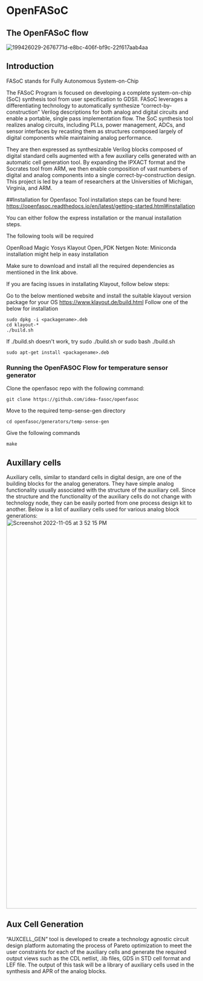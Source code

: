 # OpenFASoC
## The OpenFASoC flow
![199426029-2676771d-e8bc-406f-bf9c-22f617aab4aa](https://user-images.githubusercontent.com/110840360/200114325-d7db674a-b27b-48e0-bcda-c7d5494cc43a.png)
## Introduction 
FASoC stands for Fully Autonomous System-on-Chip

The FASoC Program is focused on developing a complete system-on-chip (SoC) synthesis tool from user specification to GDSII. FASoC leverages a differentiating technology to automatically synthesize “correct-by-construction” Verilog descriptions for both analog and digital circuits and enable a portable, single pass implementation flow. The SoC synthesis tool realizes analog circuits, including PLLs, power management, ADCs, and sensor interfaces by recasting them as structures composed largely of digital components while maintaining analog performance.

They are then expressed as synthesizable Verilog blocks composed of digital standard cells augmented with a few auxiliary cells generated with an automatic cell generation tool. By expanding the IPXACT format and the Socrates tool from ARM, we then enable composition of vast numbers of digital and analog components into a single correct-by-construction design. This project is led by a team of researchers at the Universities of Michigan, Virginia, and ARM.

##Installation for Openfasoc
Tool installation steps can be found here:
https://openfasoc.readthedocs.io/en/latest/getting-started.html#installation

You can either follow the express installation or the manual installation steps.

The following tools will be required

OpenRoad
Magic
Yosys
Klayout
Open_PDK
Netgen
Note: Miniconda installation might help in easy installation

Make sure to download and install all the required dependencies as mentiioned in the link above.

If you are facing issues in installating Klayout, follow below steps:

Go to the below mentioned website and install the suitable klayout version package for your OS https://www.klayout.de/build.html
Follow one of the below for installation

```
sudo dpkg -i <packagename>.deb
cd klayout-*
./build.sh
```
If ./build.sh doesn't work, try sudo ./build.sh or sudo bash ./build.sh
```
sudo apt-get install <packagename>.deb
```
### Running the OpenFASOC Flow for temperature sensor generator
Clone the openfasoc repo with the following command:
```
git clone https://github.com/idea-fasoc/openfasoc
```
Move to the required temp-sense-gen directory
```
cd openfasoc/generators/temp-sense-gen
```
Give the following commands
```
make
```
## Auxillary cells
Auxiliary cells, similar to standard cells in digital design, are one of the building blocks for the analog generators. They have simple analog functionality usually associated with the structure of the auxiliary cell. Since the structure and the functionality of the auxiliary cells do not change with technology node, they can be easily ported from one process design kit to another. Below is a list of auxiliary cells used for various analog block generations: <img width="1031" alt="Screenshot 2022-11-05 at 3 52 15 PM" src="https://user-images.githubusercontent.com/110840360/200115128-11575c1b-4fd7-422b-ba3b-dec646516a10.png">

## Aux Cell Generation

“AUXCELL_GEN” tool is developed to create a technology agnostic circuit design platform automating the process of Pareto optimization to meet the user constraints for each of the auxiliary cells and generate the required output views such as the CDL netlist, .lib files, GDS in STD cell format and LEF file. The output of this task will be a library of auxiliary cells used in the synthesis and APR of the analog blocks.
